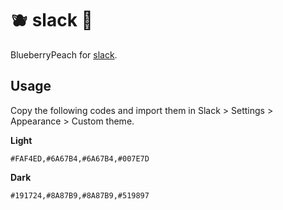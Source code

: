 # 🫐 slack 🍑

BlueberryPeach for [slack](https://slack.com/).

## Usage

Copy the following codes and import them in Slack > Settings > Appearance > Custom theme.

**Light**

```
#FAF4ED,#6A67B4,#6A67B4,#007E7D
```

**Dark**

```
#191724,#8A87B9,#8A87B9,#519897
```
